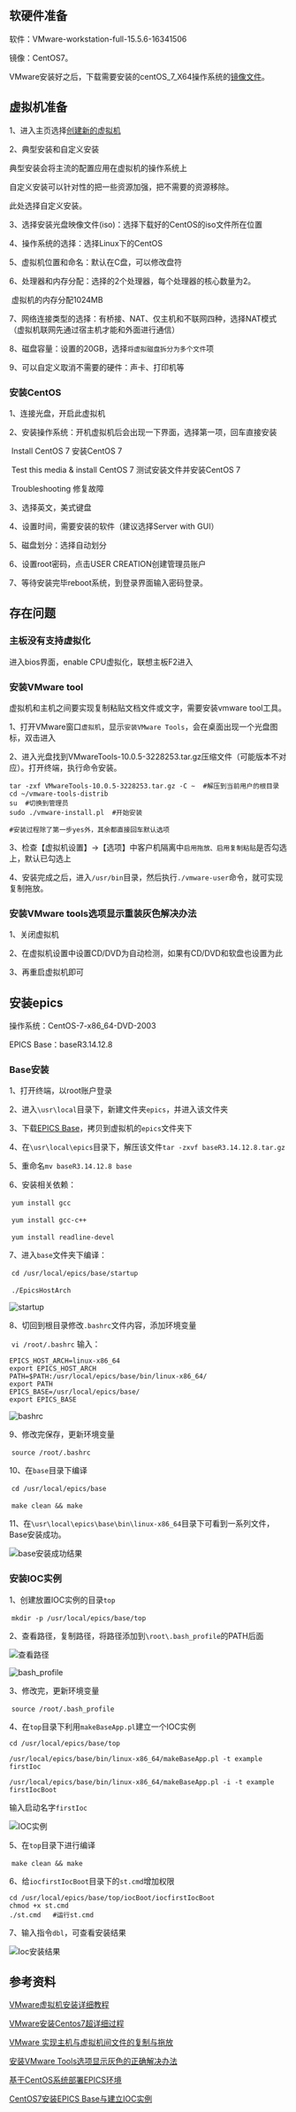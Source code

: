 ## 软硬件准备

软件：VMware-workstation-full-15.5.6-16341506

镜像：CentOS7。

VMware安装好之后，下载需要安装的centOS_7_X64操作系统的[镜像文件](http://isoredirect.centos.org/centos/7/isos/x86_64/)。

## 虚拟机准备

1、进入主页选择[创建新的虚拟机](https://blog.csdn.net/java_xinshou1/article/details/100010099)

2、典型安装和自定义安装

典型安装会将主流的配置应用在虚拟机的操作系统上

自定义安装可以针对性的把一些资源加强，把不需要的资源移除。

此处选择自定义安装。

3、选择安装光盘映像文件(iso)：选择下载好的CentOS的iso文件所在位置

4、操作系统的选择：选择Linux下的CentOS

5、虚拟机位置和命名：默认在C盘，可以修改盘符

6、处理器和内存分配：选择的2个处理器，每个处理器的核心数量为2。

​                                        虚拟机的内存分配1024MB

7、网络连接类型的选择：有桥接、NAT、仅主机和不联网四种，选择NAT模式（虚拟机联网先通过宿主机才能和外面进行通信）

8、磁盘容量：设置的20GB，选择`将虚拟磁盘拆分为多个文件`项

9、可以自定义取消不需要的硬件：声卡、打印机等

### 安装CentOS

1、连接光盘，开启此虚拟机

2、安装操作系统：开机虚拟机后会出现一下界面，选择第一项，回车直接安装

​								Install CentOS 7 安装CentOS 7

​								Test this media & install CentOS 7 测试安装文件并安装CentOS 7

​								Troubleshooting 修复故障



3、选择英文，美式键盘

4、设置时间，需要安装的软件（建议选择Server with GUI）

5、磁盘划分：选择自动划分

6、设置root密码，点击USER CREATION创建管理员账户

7、等待安装完毕reboot系统，到登录界面输入密码登录。

## 存在问题

### 主板没有支持虚拟化

进入bios界面，enable CPU虚拟化，联想主板F2进入

### 安装VMware tool

虚拟机和主机之间要实现复制粘贴文档文件或文字，需要安装vmware tool工具。

1、打开VMware窗口`虚拟机`，显示`安装VMware Tools`，会在桌面出现一个光盘图标，双击进入

2、进入光盘找到VMwareTools-10.0.5-3228253.tar.gz压缩文件（可能版本不对应）。打开终端，执行命令安装。

```
tar -zxf VMwareTools-10.0.5-3228253.tar.gz -C ~  #解压到当前用户的根目录
cd ~/vmware-tools-distrib  
su  #切换到管理员
sudo ./vmware-install.pl  #开始安装

#安装过程除了第一步yes外，其余都直接回车默认选项
```

3、检查【虚拟机设置】→【选项】中客户机隔离中`启用拖放、启用复制粘贴`是否勾选上，默认已勾选上

4、安装完成之后，进入`/usr/bin`目录，然后执行`./vmware-user`命令，就可实现复制拖放。

### 安装VMware tools选项显示重装灰色解决办法

1、关闭虚拟机

2、在虚拟机设置中设置CD/DVD为自动检测，如果有CD/DVD和软盘也设置为此

3、再重启虚拟机即可



## 安装epics

操作系统：CentOS-7-x86_64-DVD-2003

EPICS Base：baseR3.14.12.8

### Base安装

1、打开终端，以root账户登录

2、进入`\usr\local`目录下，新建文件夹`epics`，并进入该文件夹

3、下载[EPICS Base](https://epics.anl.gov/base/R3-14/12.php)，拷贝到虚拟机的`epics`文件夹下

4、在`\usr\local\epics`目录下，解压该文件`tar -zxvf baseR3.14.12.8.tar.gz `

5、重命名`mv baseR3.14.12.8 base`

6、安装相关依赖：

​              `yum install gcc`

​              `yum install gcc-c++`

​              `yum install readline-devel`

7、进入`base`文件夹下编译：

​              `cd /usr/local/epics/base/startup`

​              `./EpicsHostArch`

![startup](\vmware虚拟机安装epics过程\startup.PNG)

8、切回到根目录修改`.bashrc`文件内容，添加环境变量

​              `vi /root/.bashrc` 输入：

    EPICS_HOST_ARCH=linux-x86_64
    export EPICS_HOST_ARCH
    PATH=$PATH:/usr/local/epics/base/bin/linux-x86_64/
    export PATH
    EPICS_BASE=/usr/local/epics/base/
    export EPICS_BASE
![bashrc](\vmware虚拟机安装epics过程\bashrc.PNG)

9、修改完保存，更新环境变量

​               `source /root/.bashrc`

10、在`base`目录下编译

​               `cd /usr/local/epics/base`

​               `make clean && make`

11、在`\usr\local\epics\base\bin\linux-x86_64`目录下可看到一系列文件，Base安装成功。

![base安装成功结果](\vmware虚拟机安装epics过程\base安装成功结果.PNG)

### 安装IOC实例

1、创建放置IOC实例的目录`top`

​               `mkdir -p /usr/local/epics/base/top`

2、查看路径，复制路径，将路径添加到`\root\.bash_profile`的PATH后面

![查看路径](\vmware虚拟机安装epics过程\查看路径.PNG)

![bash_profile](\vmware虚拟机安装epics过程\bash_profile.PNG)

3、修改完，更新环境变量

​               `source /root/.bash_profile`

4、在`top`目录下利用`makeBaseApp.pl`建立一个IOC实例

```
cd /usr/local/epics/base/top

/usr/local/epics/base/bin/linux-x86_64/makeBaseApp.pl -t example firstIoc

/usr/local/epics/base/bin/linux-x86_64/makeBaseApp.pl -i -t example firstIocBoot
```

输入启动名字`firstIoc`

![IOC实例](\vmware虚拟机安装epics过程\IOC实例.PNG)

5、在`top`目录下进行编译

​                `make clean && make`

6、给`iocfirstIocBoot`目录下的`st.cmd`增加权限

```
cd /usr/local/epics/base/top/iocBoot/iocfirstIocBoot
chmod +x st.cmd
./st.cmd   #运行st.cmd
```

7、输入指令`dbl`，可查看安装结果

![Ioc安装结果](\vmware虚拟机安装epics过程\Ioc安装结果.PNG)



## 参考资料

[VMware虚拟机安装详细教程](https://blog.csdn.net/java_xinshou1/article/details/100010099)

[VMware安装Centos7超详细过程](https://blog.csdn.net/babyxue/article/details/80970526)

[VMware 实现主机与虚拟机间文件的复制与拖放](https://blog.csdn.net/y_k_y/article/details/82857745)

[安装VMware Tools选项显示灰色的正确解决办法](https://blog.csdn.net/qq_40259641/article/details/79022844)

[基于CentOS系统部署EPICS环境](https://www.bbsmax.com/A/kPzO41E3Jx/)

[CentOS7安装EPICS Base与建立IOC实例](https://blog.csdn.net/qq_34885184/article/details/88088502)